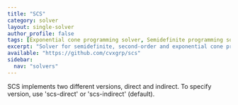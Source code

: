 ```yaml
---
title: "SCS"
category: solver
layout: single-solver
author_profile: false
tags: [Exponential cone programming solver, Semidefinite programming solver, First-order solver]
excerpt: "Solver for semidefinite, second-order and exponential cone programming"
available: "https://github.com/cvxgrp/scs"
sidebar:
  nav: "solvers"
---
```


SCS implements two different versions, direct and indirect. To specify version, use 'scs-direct' or 'scs-indirect' (default).

